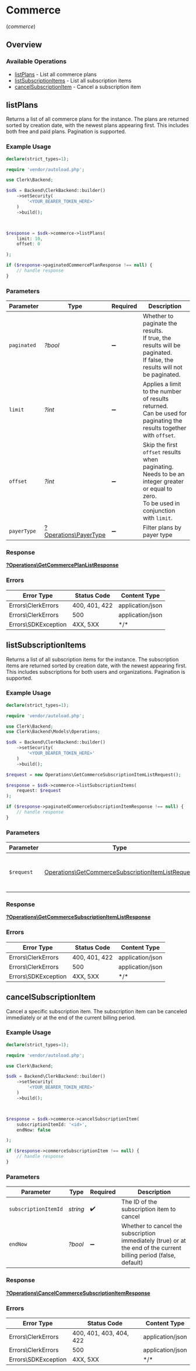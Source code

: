 # Commerce
(*commerce*)

## Overview

### Available Operations

* [listPlans](#listplans) - List all commerce plans
* [listSubscriptionItems](#listsubscriptionitems) - List all subscription items
* [cancelSubscriptionItem](#cancelsubscriptionitem) - Cancel a subscription item

## listPlans

Returns a list of all commerce plans for the instance. The plans are returned sorted by creation date,
with the newest plans appearing first. This includes both free and paid plans. Pagination is supported.

### Example Usage

<!-- UsageSnippet language="php" operationID="GetCommercePlanList" method="get" path="/commerce/plans" -->
```php
declare(strict_types=1);

require 'vendor/autoload.php';

use Clerk\Backend;

$sdk = Backend\ClerkBackend::builder()
    ->setSecurity(
        '<YOUR_BEARER_TOKEN_HERE>'
    )
    ->build();



$response = $sdk->commerce->listPlans(
    limit: 10,
    offset: 0

);

if ($response->paginatedCommercePlanResponse !== null) {
    // handle response
}
```

### Parameters

| Parameter                                                                                                                                 | Type                                                                                                                                      | Required                                                                                                                                  | Description                                                                                                                               |
| ----------------------------------------------------------------------------------------------------------------------------------------- | ----------------------------------------------------------------------------------------------------------------------------------------- | ----------------------------------------------------------------------------------------------------------------------------------------- | ----------------------------------------------------------------------------------------------------------------------------------------- |
| `paginated`                                                                                                                               | *?bool*                                                                                                                                   | :heavy_minus_sign:                                                                                                                        | Whether to paginate the results.<br/>If true, the results will be paginated.<br/>If false, the results will not be paginated.             |
| `limit`                                                                                                                                   | *?int*                                                                                                                                    | :heavy_minus_sign:                                                                                                                        | Applies a limit to the number of results returned.<br/>Can be used for paginating the results together with `offset`.                     |
| `offset`                                                                                                                                  | *?int*                                                                                                                                    | :heavy_minus_sign:                                                                                                                        | Skip the first `offset` results when paginating.<br/>Needs to be an integer greater or equal to zero.<br/>To be used in conjunction with `limit`. |
| `payerType`                                                                                                                               | [?Operations\PayerType](../../Models/Operations/PayerType.md)                                                                             | :heavy_minus_sign:                                                                                                                        | Filter plans by payer type                                                                                                                |

### Response

**[?Operations\GetCommercePlanListResponse](../../Models/Operations/GetCommercePlanListResponse.md)**

### Errors

| Error Type          | Status Code         | Content Type        |
| ------------------- | ------------------- | ------------------- |
| Errors\ClerkErrors  | 400, 401, 422       | application/json    |
| Errors\ClerkErrors  | 500                 | application/json    |
| Errors\SDKException | 4XX, 5XX            | \*/\*               |

## listSubscriptionItems

Returns a list of all subscription items for the instance. The subscription items are returned sorted by creation date,
with the newest appearing first. This includes subscriptions for both users and organizations. Pagination is supported.

### Example Usage

<!-- UsageSnippet language="php" operationID="GetCommerceSubscriptionItemList" method="get" path="/commerce/subscription_items" -->
```php
declare(strict_types=1);

require 'vendor/autoload.php';

use Clerk\Backend;
use Clerk\Backend\Models\Operations;

$sdk = Backend\ClerkBackend::builder()
    ->setSecurity(
        '<YOUR_BEARER_TOKEN_HERE>'
    )
    ->build();

$request = new Operations\GetCommerceSubscriptionItemListRequest();

$response = $sdk->commerce->listSubscriptionItems(
    request: $request
);

if ($response->paginatedCommerceSubscriptionItemResponse !== null) {
    // handle response
}
```

### Parameters

| Parameter                                                                                                              | Type                                                                                                                   | Required                                                                                                               | Description                                                                                                            |
| ---------------------------------------------------------------------------------------------------------------------- | ---------------------------------------------------------------------------------------------------------------------- | ---------------------------------------------------------------------------------------------------------------------- | ---------------------------------------------------------------------------------------------------------------------- |
| `$request`                                                                                                             | [Operations\GetCommerceSubscriptionItemListRequest](../../Models/Operations/GetCommerceSubscriptionItemListRequest.md) | :heavy_check_mark:                                                                                                     | The request object to use for the request.                                                                             |

### Response

**[?Operations\GetCommerceSubscriptionItemListResponse](../../Models/Operations/GetCommerceSubscriptionItemListResponse.md)**

### Errors

| Error Type          | Status Code         | Content Type        |
| ------------------- | ------------------- | ------------------- |
| Errors\ClerkErrors  | 400, 401, 422       | application/json    |
| Errors\ClerkErrors  | 500                 | application/json    |
| Errors\SDKException | 4XX, 5XX            | \*/\*               |

## cancelSubscriptionItem

Cancel a specific subscription item. The subscription item can be canceled immediately or at the end of the current billing period.

### Example Usage

<!-- UsageSnippet language="php" operationID="CancelCommerceSubscriptionItem" method="delete" path="/commerce/subscription_items/{subscription_item_id}" -->
```php
declare(strict_types=1);

require 'vendor/autoload.php';

use Clerk\Backend;

$sdk = Backend\ClerkBackend::builder()
    ->setSecurity(
        '<YOUR_BEARER_TOKEN_HERE>'
    )
    ->build();



$response = $sdk->commerce->cancelSubscriptionItem(
    subscriptionItemId: '<id>',
    endNow: false

);

if ($response->commerceSubscriptionItem !== null) {
    // handle response
}
```

### Parameters

| Parameter                                                                                                          | Type                                                                                                               | Required                                                                                                           | Description                                                                                                        |
| ------------------------------------------------------------------------------------------------------------------ | ------------------------------------------------------------------------------------------------------------------ | ------------------------------------------------------------------------------------------------------------------ | ------------------------------------------------------------------------------------------------------------------ |
| `subscriptionItemId`                                                                                               | *string*                                                                                                           | :heavy_check_mark:                                                                                                 | The ID of the subscription item to cancel                                                                          |
| `endNow`                                                                                                           | *?bool*                                                                                                            | :heavy_minus_sign:                                                                                                 | Whether to cancel the subscription immediately (true) or at the end of the current billing period (false, default) |

### Response

**[?Operations\CancelCommerceSubscriptionItemResponse](../../Models/Operations/CancelCommerceSubscriptionItemResponse.md)**

### Errors

| Error Type              | Status Code             | Content Type            |
| ----------------------- | ----------------------- | ----------------------- |
| Errors\ClerkErrors      | 400, 401, 403, 404, 422 | application/json        |
| Errors\ClerkErrors      | 500                     | application/json        |
| Errors\SDKException     | 4XX, 5XX                | \*/\*                   |